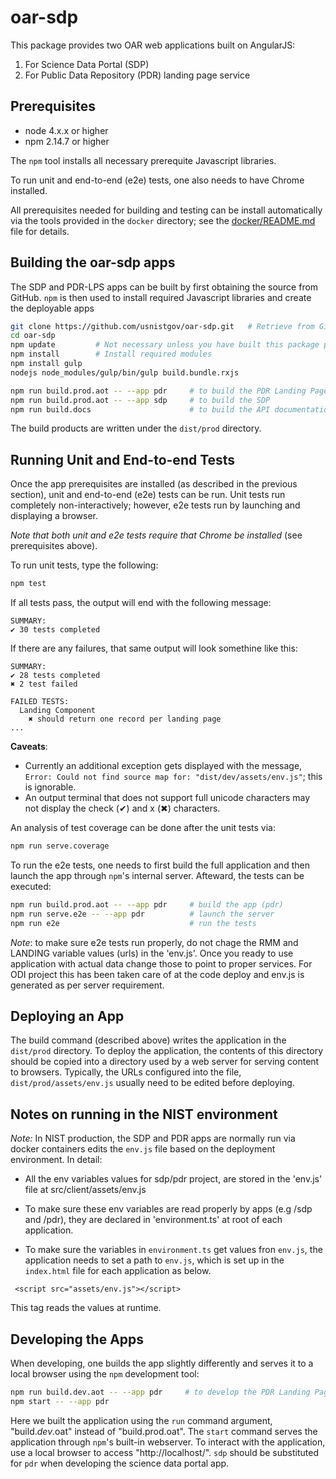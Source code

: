 # oar-sdp

This package provides two OAR web applications built on AngularJS:

1. For Science Data Portal (SDP)
2. For Public Data Repository (PDR) landing page service 

## Prerequisites

* node 4.x.x or higher
* npm 2.14.7 or higher

The `npm` tool installs all necessary prerequite Javascript
libraries.

To run unit and end-to-end (e2e) tests, one also needs to have Chrome
installed.

All prerequisites needed for building and testing can be install
automatically via the tools provided in the `docker` directory; see
the [docker/README.md](docker/README.md) file for details.  

## Building the oar-sdp apps

The SDP and PDR-LPS apps can be built by first obtaining the source
from GitHub.  `npm` is then used to install required Javascript
libraries and create the deployable apps

```bash
git clone https://github.com/usnistgov/oar-sdp.git   # Retrieve from GitHub
cd oar-sdp
npm update         # Not necessary unless you have built this package previously
npm install        # Install required modules
npm install gulp
nodejs node_modules/gulp/bin/gulp build.bundle.rxjs

npm run build.prod.aot -- --app pdr     # to build the PDR Landing Page Service
npm run build.prod.aot -- --app sdp     # to build the SDP
npm run build.docs                      # to build the API documentation
```

The build products are written under the `dist/prod` directory.

## Running Unit and End-to-end Tests

Once the app prerequisites are installed (as described in the previous
section), unit and end-to-end (e2e) tests can be run.  Unit tests run
completely non-interactively; however, e2e tests run by launching and
displaying a browser.

_Note that both unit and e2e tests require that Chrome be installed_
(see prerequisites above).

To run unit tests, type the following:

```bash
npm test
```

If all tests pass, the output will end with the following message:
```
SUMMARY:
✔ 30 tests completed
```

If there are any failures, that same output will look somethine like
this:
```
SUMMARY:
✔ 28 tests completed
✖ 2 test failed

FAILED TESTS:
  Landing Component
    ✖ should return one record per landing page
...
```

__Caveats__:
* Currently an additional exception gets displayed with the message,
`Error: Could not find source map for: "dist/dev/assets/env.js"`; this
is ignorable.
* An output terminal that does not support full unicode characters may not
display the check (✔) and x (✖) characters.  

An analysis of test coverage can be done after the unit tests via:
```bash
npm run serve.coverage
```

To run the e2e tests, one needs to first build the full application
and then launch the app through `npm`'s internal server.  Afteward,
the tests can be executed:

```bash
npm run build.prod.aot -- --app pdr     # build the app (pdr)
npm run serve.e2e -- --app pdr          # launch the server
npm run e2e                             # run the tests
```

*Note*:  to make sure e2e tests run properly, do not chage the RMM and LANDING variable values (urls) in the 'env.js'. Once you ready to use application with actual data change those to point to proper services. For ODI project this has been taken care of at the code deploy and env.js is generated as per server requirement.

## Deploying an App

The build command (described above) writes the application in the
`dist/prod` directory.  To deploy the application, the contents of
this directory should be copied into a directory used by a web server
for serving content to browsers.  Typically, the URLs configured into
the file, `dist/prod/assets/env.js` usually need to be edited before
deploying.

## Notes on running in the NIST environment

*Note:*  In NIST production, the SDP and PDR apps are normally run via
docker containers edits the `env.js` file based on the deployment
environment.  In detail:

*  All the env variables values for sdp/pdr project, are stored in the 'env.js' file at src/client/assets/env.js

*  To make sure these env variables are read properly by apps (e.g /sdp and /pdr), they are declared in 'environment.ts' at root of each application.

*  To make sure the variables in `environment.ts` get values fron `env.js`, the application needs to set a path to `env.js`, which is set up in the `index.html` file for each application as below.
```
 <script src="assets/env.js"></script>
```
This tag reads the values at runtime.

## Developing the Apps

When developing, one builds the app slightly differently and serves it
to a local browser using the `npm` development tool:

```bash
npm run build.dev.aot -- --app pdr     # to develop the PDR Landing Page Service
npm start -- --app pdr
```

Here we built the application using the `run` command argument,
"build._dev_.oat" instead of "build.prod.oat".  The `start` command
serves the application through `npm`'s built-in webserver.  To
interact with the application, use a local browser to access
"http://localhost/".  `sdp` should be substituted for `pdr` when
developing the science data portal app.

